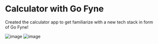 # Calculator with Go Fyne

Created the calculator app to get familiarize with a new tech stack in form of Go Fyne!


![image](https://user-images.githubusercontent.com/73374498/140648308-8010a071-b05d-4522-87ca-5ee3117046f5.png)    ![image](https://user-images.githubusercontent.com/73374498/140648336-e5927276-e7cb-454e-a137-db2d2a6993b5.png)

